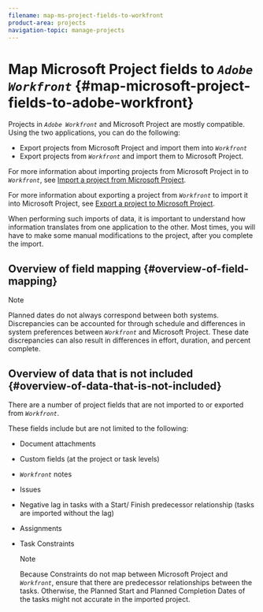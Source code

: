 ```yaml
---
filename: map-ms-project-fields-to-workfront
product-area: projects
navigation-topic: manage-projects
---
```




# Map Microsoft Project fields to  *`Adobe Workfront`* {#map-microsoft-project-fields-to-adobe-workfront}

Projects in *`Adobe Workfront`* and Microsoft Project are mostly compatible. Using the two applications, you can do the following:



* Export projects from Microsoft Project and import them into *`Workfront`*
* Export projects from *`Workfront`* and import them to Microsoft Project.&nbsp;


For more information about importing projects from Microsoft Project in to *`Workfront`*, see [Import a project from Microsoft Project](import-project-from-ms-project.md).


For more information about exporting a project from *`Workfront`* to import it into Microsoft Project, see [Export a project to Microsoft Project](export-project-to-ms-project.md).


When performing such imports of data, it is important to understand how information translates from one application to the other. Most times, you will have to make some manual modifications to the project, after you complete the import.&nbsp;


## Overview of field&nbsp;mapping {#overview-of-field-mapping}



>[!NOTE]
>
>Planned dates do not always correspond between both systems. Discrepancies can be accounted for through schedule and differences in system preferences between *`Workfront`* and Microsoft Project. These date discrepancies can&nbsp;also result in differences in effort, duration, and percent complete.





## Overview of data that is not included {#overview-of-data-that-is-not-included}

There are a number of project fields that are not imported to or exported from *`Workfront`*.


These fields include but are not limited to the following:



* Document attachments
* Custom fields (at the project or task levels)
* *`Workfront`* notes
* Issues
* Negative lag in tasks with a Start/ Finish predecessor relationship (tasks are imported without the lag)
* Assignments
* Task Constraints  


  >[!NOTE]
  >
  >Because Constraints do not map between Microsoft Project and *`Workfront`*, ensure that there are predecessor relationships between the tasks. Otherwise, the Planned Start and Planned Completion Dates of the tasks might not accurate in the imported project.&nbsp;





